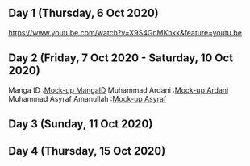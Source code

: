 ## Day 1 (Thursday, 6 Oct 2020)
https://www.youtube.com/watch?v=X9S4GnMKhkk&feature=youtu.be

## Day 2 (Friday, 7 Oct 2020 - Saturday, 10 Oct 2020)
Manga ID                  :[Mock-up MangaID](MangaID)
Muhammad Ardani           :[Mock-up Ardani](Mock-up_Ardani)
Muhammad Asyraf Amanullah :[Mock-up Asyraf](Mock-up_Asyraf)

## Day 3 (Sunday, 11 Oct 2020)

## Day 4 (Thursday, 15 Oct 2020)
